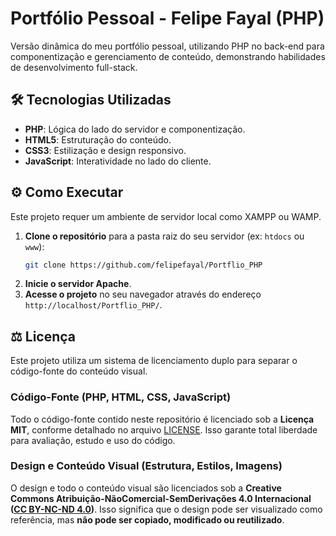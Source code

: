 # Portfólio Pessoal - Felipe Fayal (PHP)

Versão dinâmica do meu portfólio pessoal, utilizando PHP no back-end para componentização e gerenciamento de conteúdo, demonstrando habilidades de desenvolvimento full-stack.

## 🛠️ Tecnologias Utilizadas

* **PHP**: Lógica do lado do servidor e componentização.
* **HTML5**: Estruturação do conteúdo.
* **CSS3**: Estilização e design responsivo.
* **JavaScript**: Interatividade no lado do cliente.

## ⚙️ Como Executar

Este projeto requer um ambiente de servidor local como XAMPP ou WAMP.

1.  **Clone o repositório** para a pasta raiz do seu servidor (ex: `htdocs` ou `www`):
    ```bash
    git clone https://github.com/felipefayal/Portflio_PHP
    ```
2.  **Inicie o servidor Apache**.
3.  **Acesse o projeto** no seu navegador através do endereço `http://localhost/Portflio_PHP/`.

## ⚖️ Licença

Este projeto utiliza um sistema de licenciamento duplo para separar o código-fonte do conteúdo visual.

### Código-Fonte (PHP, HTML, CSS, JavaScript)

Todo o código-fonte contido neste repositório é licenciado sob a **Licença MIT**, conforme detalhado no arquivo [LICENSE](LICENSE). Isso garante total liberdade para avaliação, estudo e uso do código.

### Design e Conteúdo Visual (Estrutura, Estilos, Imagens)

O design e todo o conteúdo visual são licenciados sob a **Creative Commons Atribuição-NãoComercial-SemDerivações 4.0 Internacional ([CC BY-NC-ND 4.0](http://creativecommons.org/licenses/by-nc-nd/4.0/))**. Isso significa que o design pode ser visualizado como referência, mas **não pode ser copiado, modificado ou reutilizado**.
